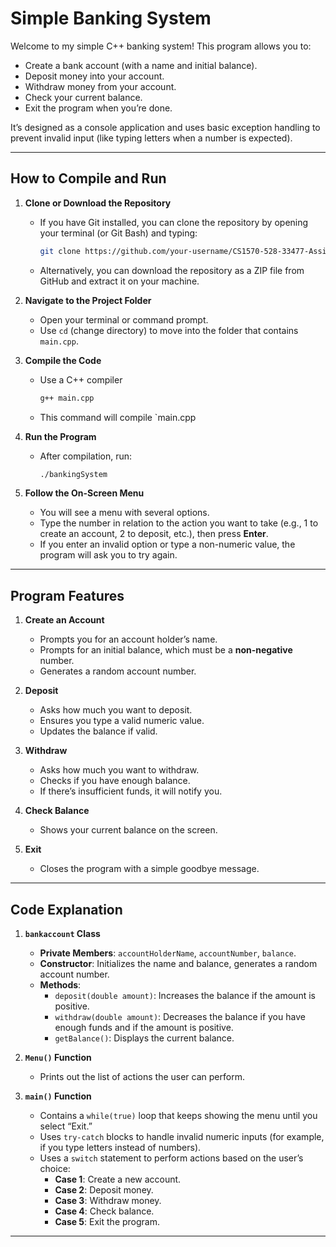# Simple Banking System

Welcome to my simple C++ banking system! This program allows you to:
- Create a bank account (with a name and initial balance).
- Deposit money into your account.
- Withdraw money from your account.
- Check your current balance.
- Exit the program when you’re done.

It’s designed as a console application and uses basic exception handling to prevent invalid input (like typing letters when a number is expected).

---

## How to Compile and Run

1. **Clone or Download the Repository**  
   - If you have Git installed, you can clone the repository by opening your terminal (or Git Bash) and typing:
     ```bash
     git clone https://github.com/your-username/CS1570-528-33477-Assignment.git
     ```
   - Alternatively, you can download the repository as a ZIP file from GitHub and extract it on your machine.

2. **Navigate to the Project Folder**  
   - Open your terminal or command prompt.
   - Use `cd` (change directory) to move into the folder that contains `main.cpp`.

3. **Compile the Code**  
   - Use a C++ compiler 
     ```bash
     g++ main.cpp 
     ```
   - This command will compile `main.cpp

4. **Run the Program**  
   - After compilation, run:
     ```bash
     ./bankingSystem
     ```
    

5. **Follow the On-Screen Menu**  
   - You will see a menu with several options.  
   - Type the number in relation to the action you want to take (e.g., 1 to create an account, 2 to deposit, etc.), then press **Enter**.  
   - If you enter an invalid option or type a non-numeric value, the program will ask you to try again.

---

## Program Features

1. **Create an Account**  
   - Prompts you for an account holder’s name.  
   - Prompts for an initial balance, which must be a **non-negative** number.  
   - Generates a random account number.

2. **Deposit**  
   - Asks how much you want to deposit.  
   - Ensures you type a valid numeric value.  
   - Updates the balance if valid.

3. **Withdraw**  
   - Asks how much you want to withdraw.  
   - Checks if you have enough balance.  
   - If there’s insufficient funds, it will notify you.

4. **Check Balance**  
   - Shows your current balance on the screen.

5. **Exit**  
   - Closes the program with a simple goodbye message.

---

## Code Explanation

1. **`bankaccount` Class**  
   - **Private Members**: `accountHolderName`, `accountNumber`, `balance`.  
   - **Constructor**: Initializes the name and balance, generates a random account number.  
   - **Methods**:
     - `deposit(double amount)`: Increases the balance if the amount is positive.  
     - `withdraw(double amount)`: Decreases the balance if you have enough funds and if the amount is positive.  
     - `getBalance()`: Displays the current balance.

2. **`Menu()` Function**  
   - Prints out the list of actions the user can perform.

3. **`main()` Function**  
   - Contains a `while(true)` loop that keeps showing the menu until you select “Exit.”  
   - Uses `try-catch` blocks to handle invalid numeric inputs (for example, if you type letters instead of numbers).  
   - Uses a `switch` statement to perform actions based on the user’s choice:
     - **Case 1**: Create a new account.  
     - **Case 2**: Deposit money.  
     - **Case 3**: Withdraw money.  
     - **Case 4**: Check balance.  
     - **Case 5**: Exit the program.

---


